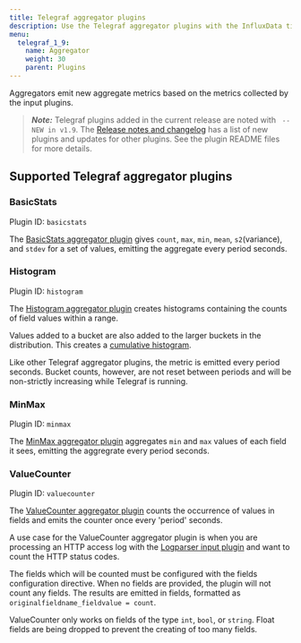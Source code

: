 ```yaml
---
title: Telegraf aggregator plugins
description: Use the Telegraf aggregator plugins with the InfluxData time series platfrom to create aggregate metrics (for example, mean, min, max, quantiles, etc.) collected by the input plugins. Aggregator plugins support basic statistics, histograms, and min/max values.
menu:
  telegraf_1_9:
    name: Aggregator
    weight: 30
    parent: Plugins
---
```


Aggregators emit new aggregate metrics based on the metrics collected by the input plugins.

> ***Note:*** Telegraf plugins added in the current release are noted with ` -- NEW in v1.9`.
>The [Release notes and changelog](/telegraf/v1.9/about_the_project/release-notes-changelog) has a list of new plugins and updates for other plugins. See the plugin README files for more details.

## Supported Telegraf aggregator plugins


### BasicStats

Plugin ID: `basicstats`

The [BasicStats aggregator plugin](https://github.com/influxdata/telegraf/blob/release-1.9/plugins/aggregators/basicstats/README.md) gives `count`, `max`, `min`, `mean`, `s2`(variance), and `stdev` for a set of values, emitting the aggregate every period seconds.

### Histogram

Plugin ID: `histogram`

The [Histogram aggregator plugin](https://github.com/influxdata/telegraf/blob/release-1.9/plugins/aggregators/histogram/README.md) creates histograms containing the counts of field values within a range.

Values added to a bucket are also added to the larger buckets in the distribution. This creates a [cumulative histogram](https://upload.wikimedia.org/wikipedia/commons/5/53/Cumulative_vs_normal_histogram.svg).

Like other Telegraf aggregator plugins, the metric is emitted every period seconds. Bucket counts, however, are not reset between periods and will be non-strictly increasing while Telegraf is running.

### MinMax

Plugin ID: `minmax`

The [MinMax aggregator plugin](https://github.com/influxdata/telegraf/blob/release-1.9/plugins/aggregators/minmax/README.md) aggregates `min` and `max` values of each field it sees, emitting the aggregrate every period seconds.

### ValueCounter

Plugin ID: `valuecounter`

The [ValueCounter aggregator plugin](https://github.com/influxdata/telegraf/blob/release-1.9/plugins/aggregators/valuecounter/README.md) counts the occurrence of values in fields and emits the counter once every 'period' seconds.

A use case for the ValueCounter aggregator plugin is when you are processing an HTTP access log with the [Logparser input plugin](/telegraf/v1.8/plugins/inputs/#logparser) and want to count the HTTP status codes.

The fields which will be counted must be configured with the fields configuration directive. When no fields are provided, the plugin will not count any fields.
The results are emitted in fields, formatted as `originalfieldname_fieldvalue = count`.

ValueCounter only works on fields of the type `int`, `bool`, or `string`. Float fields are being dropped to prevent the creating of too many fields.

